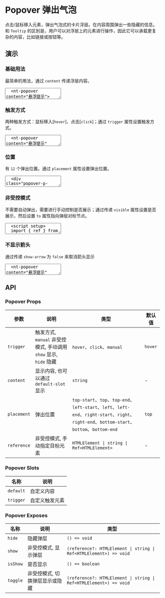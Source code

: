 # Popover 弹出气泡

点击/鼠标移入元素，弹出气泡式的卡片浮层。在内容周围弹出一些隐藏的信息。和 `Tooltip` 的区别是，用户可以对浮层上的元素进行操作，因此它可以承载更复杂的内容，比如链接或按钮等。

## 演示

<script setup>
  import { Popover, Button } from '../../src'
  import { ref } from 'vue'

  const $popover = ref();

  function toggleShow() {
    if ($popover.value != null) {
      if ($popover.value.isShow()) {
        $popover.value.hide();
      } else {
        $popover.value.show('#popoverTo');
      }
    }
  }

  function click1() {
    console.log('click1')
  }
</script>

### 基础用法

最简单的用法，通过 `content` 传递浮层内容。

<ClientOnly>
  <CodePreview>
  <textarea lang="vue-html">
  <nt-popover content="悬浮提示">
    <template #trigger>
      <span>悬浮</span>
    </template>
  </nt-popover>
  </textarea>
  <template #preview>
    <Popover content="悬浮提示">
      <template #trigger>
        <span>悬浮</span>
      </template>
    </Popover>
  </template>
  </CodePreview>
</ClientOnly>

### 触发方式

两种触发方式：鼠标移入[`hover`]、点击[`click`]；通过 `trigger` 属性设置触发方式。

<ClientOnly>
  <CodePreview>
  <textarea lang="vue-html">
  <nt-popover content="悬浮提示" trigger='hover'>
    <template #trigger>
      <nt-button>悬浮</nt-button>
    </template>
  </nt-popover>
  <nt-popover content="点击提示" trigger='click'>
    <template #trigger>
      <nt-button>点击</nt-button>
    </template>
  </nt-popover>
  </textarea>
  <template #preview>
    <Popover content="悬浮提示" trigger='hover'>
      <template #trigger>
        <Button>悬浮</Button>
      </template>
    </Popover>
    <Popover content="点击提示" trigger='click'>
      <template #trigger>
        <Button>点击</Button>
      </template>
    </Popover>
  </template>
  </CodePreview>
</ClientOnly>

### 位置

有 `12` 个弹出位置。通过 `placement` 属性设置弹出位置。

<ClientOnly>
  <CodePreview>
  <textarea lang="vue-html">
  <div class="popover-p-row">
    <nt-popover content="提示内容" placement="top-start">
      <template #trigger>
        <nt-button>top-start</nt-button>
      </template>
    </nt-popover>
    <nt-popover content="提示内容" placement="top">
      <template #trigger>
        <nt-button>top</nt-button>
      </template>
    </nt-popover>
    <nt-popover content="提示内容" placement="top-end">
      <template #trigger>
        <nt-button>top-end</nt-button>
      </template>
    </nt-popover>
  </div>
  <div class="popover-p-row">
    <nt-popover content="提示内容" placement="left-start">
      <template #trigger>
        <nt-button>left-start</nt-button>
      </template>
    </nt-popover>
    <nt-popover content="提示内容" placement="left">
      <template #trigger>
        <nt-button>left</nt-button>
      </template>
    </nt-popover>
    <nt-popover content="提示内容" placement="left-end">
      <template #trigger>
        <nt-button>left-end</nt-button>
      </template>
    </nt-popover>
  </div>
  <div class="popover-p-row">
    <nt-popover content="提示内容" placement="right-start">
      <template #trigger>
        <nt-button>right-start</nt-button>
      </template>
    </nt-popover>
    <nt-popover content="提示内容" placement="right">
      <template #trigger>
        <nt-button>right</nt-button>
      </template>
    </nt-popover>
    <nt-popover content="提示内容" placement="right-end">
      <template #trigger>
        <nt-button>right-end</nt-button>
      </template>
    </nt-popover>
  </div>
  <div class="popover-p-row">
    <nt-popover content="提示内容" placement="bottom-start">
      <template #trigger>
        <nt-button>bottom-start</nt-button>
      </template>
    </nt-popover>
    <nt-popover content="提示内容" placement="bottom">
      <template #trigger>
        <nt-button>bottom</nt-button>
      </template>
    </nt-popover>
    <nt-popover content="提示内容" placement="bottom-end">
      <template #trigger>
        <nt-button>bottom-end</nt-button>
      </template>
    </nt-popover>
  </div>
  </textarea>
  <template #preview>
    <div class="popover-p-row">
      <Popover content="提示内容" placement="top-start">
        <template #trigger>
          <Button>top-start</Button>
        </template>
      </Popover>
      <Popover content="提示内容" placement="top">
        <template #trigger>
          <Button>top</Button>
        </template>
      </Popover>
      <Popover content="提示内容" placement="top-end">
        <template #trigger>
          <Button>top-end</Button>
        </template>
      </Popover>
    </div>
    <div class="popover-p-row">
      <Popover content="提示内容" placement="left-start">
        <template #trigger>
          <Button>left-start</Button>
        </template>
      </Popover>
      <Popover content="提示内容" placement="left">
        <template #trigger>
          <Button>left</Button>
        </template>
      </Popover>
      <Popover content="提示内容" placement="left-end">
        <template #trigger>
          <Button>left-end</Button>
        </template>
      </Popover>
    </div>
    <div class="popover-p-row">
      <Popover content="提示内容" placement="right-start">
        <template #trigger>
          <Button>right-start</Button>
        </template>
      </Popover>
      <Popover content="提示内容" placement="right">
        <template #trigger>
          <Button>right</Button>
        </template>
      </Popover>
      <Popover content="提示内容" placement="right-end">
        <template #trigger>
          <Button>right-end</Button>
        </template>
      </Popover>
    </div>
    <div class="popover-p-row">
      <Popover content="提示内容" placement="bottom-start">
        <template #trigger>
          <Button>bottom-start</Button>
        </template>
      </Popover>
      <Popover content="提示内容" placement="bottom">
        <template #trigger>
          <Button>bottom</Button>
        </template>
      </Popover>
      <Popover content="提示内容" placement="bottom-end">
        <template #trigger>
          <Button>bottom-end</Button>
        </template>
      </Popover>
    </div>
  </template>
  </CodePreview>
</ClientOnly>

### 非受控模式

不需要自动弹出，需要进行手动控制是否展示；通过传递 `visible` 属性设置是否展示，然后设置 `to` 属性指向弹层对标节点。

<ClientOnly>
  <CodePreview>
  <textarea lang="vue-html">
  <script setup>
  import { ref } from 'vue'
  const $popover = ref()
  function toggleShow() {
    $popover.value.toggle();
  }
  </script>
  <template>
    <span id="popoverTo">对标元素</span>
    <nt-button @click='toggleShow' class="ml-10">弹出/隐藏</nt-button>
    <nt-popover reference="#popoverTo" ref="$popover" content="提示内容" trigger="manual"></nt-popover>
  </template>
  </textarea>
  <template #preview>
    <span id="popoverTo">对标元素</span>
    <Button @click='toggleShow' class="ml-10">弹出/隐藏</Button>
    <Popover ref="$popover" content="提示内容" trigger="manual"></Popover>
  </template>
  </CodePreview>
</ClientOnly>

### 不显示箭头

通过传递 `show-arrow` 为 `false` 来取消箭头显示

<ClientOnly>
  <CodePreview>
  <textarea lang="vue-html">
  <nt-popover content="悬浮提示" :show-arrow="false">
    <template #trigger>
      <span>悬浮</span>
    </template>
  </nt-popover>
  </textarea>
  <template #preview>
    <Popover content="悬浮提示" :show-arrow="false">
      <template #trigger>
        <span>悬浮</span>
      </template>
    </Popover>
  </template>
  </CodePreview>
</ClientOnly>

## API

### Popover Props

<!-- prettier-ignore -->
| 参数 | 说明 | 类型 | 默认值 |
| --- | --- | --- | --- |
| `trigger` | 触发方式, `manual` 非受控模式, 手动调用 `show` 显示, `hide` 隐藏 | `hover`、`click`、`manual` | `hover` |
| `content` | 显示内容, 也可以通过 `default-slot` 显示 | `string` | - |
| `placement` | 弹出位置 | `top-start`、`top`、`top-end`、`left-start`、`left`、`left-end`、`right-start`、`right`、`right-end`、`bottom-start`、`bottom`、`bottom-end` | `top` |
| `reference` | 非受控模式, 手动指定目标元素 | `HTMLElement \| string \| Ref<HTMLElement>` | - |

### Popover Slots

<!-- prettier-ignore -->
| 名称 | 说明 |
| --- | --- |
| `default` | 自定义内容 |
| `trigger` | 自定义触发元素 |

### Popover Exposes

<!-- prettier-ignore -->
| 名称 | 说明 | 类型 |
| --- | --- | --- |
| `hide` | 隐藏弹层 | `() => void` |
| `show` | 非受控模式, 显示弹层 | `(reference?: HTMLElement \| string \| Ref<HTMLElement>) => void` |
| `isShow` | 是否显示 | `() => boolean` |
| `toggle` | 非受控模式, 切换弹层显示或隐藏 | `(reference?: HTMLElement \| string \| Ref<HTMLElement>) => void` |
